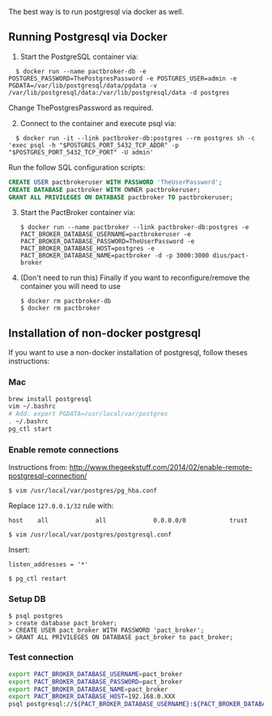 The best way is to run postgresql via docker as well.

## Running Postgresql via Docker

1. Start the PostgreSQL container via:

  ```console
    $ docker run --name pactbroker-db -e POSTGRES_PASSWORD=ThePostgresPassword -e POSTGRES_USER=admin -e PGDATA=/var/lib/postgresql/data/pgdata -v /var/lib/postgresql/data:/var/lib/postgresql/data -d postgres
  ```

  Change ThePostgresPassword as required.

2. Connect to the container and execute psql via:

  ```console
    $ docker run -it --link pactbroker-db:postgres --rm postgres sh -c 'exec psql -h "$POSTGRES_PORT_5432_TCP_ADDR" -p "$POSTGRES_PORT_5432_TCP_PORT" -U admin'
  ```

  Run the follow SQL configuration scripts:

  ```sql
  CREATE USER pactbrokeruser WITH PASSWORD 'TheUserPassword';
  CREATE DATABASE pactbroker WITH OWNER pactbrokeruser;
  GRANT ALL PRIVILEGES ON DATABASE pactbroker TO pactbrokeruser;
  ```

3. Start the PactBroker container via:

    ```console
    $ docker run --name pactbroker --link pactbroker-db:postgres -e PACT_BROKER_DATABASE_USERNAME=pactbrokeruser -e PACT_BROKER_DATABASE_PASSWORD=TheUserPassword -e PACT_BROKER_DATABASE_HOST=postgres -e PACT_BROKER_DATABASE_NAME=pactbroker -d -p 3000:3000 dius/pact-broker
    ```

4. (Don't need to run this) Finally if you want to reconfigure/remove the container you will need to use

    ```console
    $ docker rm pactbroker-db
    $ docker rm pactbroker
    ```

## Installation of non-docker postgresql

If you want to use a non-docker installation of postgresql, follow theses instructions:

### Mac

```bash
brew install postgresql
vim ~/.bashrc
# Add: export PGDATA=/usr/local/var/postgres
. ~/.bashrc
pg_ctl start
```

### Enable remote connections

Instructions from: http://www.thegeekstuff.com/2014/02/enable-remote-postgresql-connection/

    $ vim /usr/local/var/postgres/pg_hba.conf

Replace `127.0.0.1/32` rule with:

```
host    all             all             0.0.0.0/0            trust
```

    $ vim /usr/local/var/postgres/postgresql.conf

Insert:

```
listen_addresses = '*'
```

    $ pg_ctl restart

### Setup DB

```
$ psql postgres
> create database pact_broker;
> CREATE USER pact_broker WITH PASSWORD 'pact_broker';
> GRANT ALL PRIVILEGES ON DATABASE pact_broker to pact_broker;
```

### Test connection

```bash
export PACT_BROKER_DATABASE_USERNAME=pact_broker
export PACT_BROKER_DATABASE_PASSWORD=pact_broker
export PACT_BROKER_DATABASE_NAME=pact_broker
export PACT_BROKER_DATABASE_HOST=192.168.0.XXX
psql postgresql://${PACT_BROKER_DATABASE_USERNAME}:${PACT_BROKER_DATABASE_PASSWORD}@${PACT_BROKER_DATABASE_HOST}/${PACT_BROKER_DATABASE_NAME}
```

